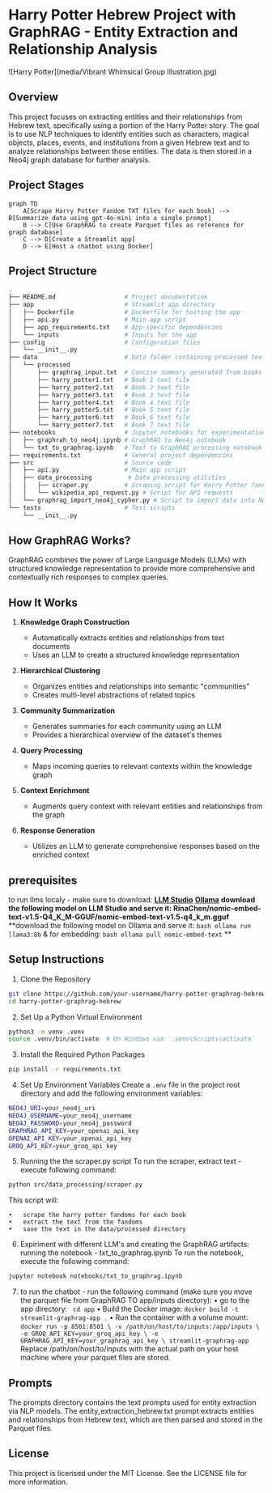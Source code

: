 # Harry Potter Hebrew Project with GraphRAG - Entity Extraction and Relationship Analysis

![Harry Potter](media/Vibrant Whimsical Group Illustration.jpg)

## Overview

This project focuses on extracting entities and their relationships from Hebrew text, specifically using a portion of the Harry Potter story. The goal is to use NLP techniques to identify entities such as characters, magical objects, places, events, and institutions from a given Hebrew text and to analyze relationships between those entities. The data is then stored in a Neo4j graph database for further analysis.

## Project Stages
```mermaid
graph TD
    A[Scrape Harry Potter Fandom TXT files for each book] --> B[Summarize data using gpt-4o-mini into a single prompt]
    B --> C[Use GraphRAG to create Parquet files as reference for graph database]
    C --> D[Create a Streamlit app]
    D --> E[Host a chatbot using Docker]
```
## Project Structure

```bash
.
├── README.md                   # Project documentation
├── app                         # Streamlit app directory
│   ├── Dockerfile              # Dockerfile for hosting the app
│   ├── api.py                  # Main app script
│   ├── app_requirements.txt    # App-specific dependencies
│   └── inputs                  # Inputs for the app
├── config                      # Configuration files
│   └── __init__.py             
├── data                        # Data folder containing processed text files
│   └── processed
│       ├── graphrag_input.txt  # Concise summary generated from books
│       ├── harry_potter1.txt   # Book 1 text file
│       ├── harry_potter2.txt   # Book 2 text file
│       ├── harry_potter3.txt   # Book 3 text file
│       ├── harry_potter4.txt   # Book 4 text file
│       ├── harry_potter5.txt   # Book 5 text file
│       ├── harry_potter6.txt   # Book 6 text file
│       └── harry_potter7.txt   # Book 7 text file
├── notebooks                   # Jupyter notebooks for experimentation
│   ├── graphrah_to_neo4j.ipynb # GraphRAG to Neo4j notebook
│   └── txt_to_graphrag.ipynb   # Text to GraphRAG processing notebook
├── requirements.txt            # General project dependencies
├── src                         # Source code
│   ├── api.py                  # Main app script
│   ├── data_processing          # Data processing utilities
│   │   ├── scraper.py          # Scraping script for Harry Potter fandom
│   │   └── wikipedia_api_request.py # Script for API requests
│   └── graphrag_import_neo4j_cypher.py # Script to import data into Neo4j
└── tests                       # Test scripts
    └── __init__.py
```

## How GraphRAG Works?
GraphRAG combines the power of Large Language Models (LLMs) with structured knowledge representation to provide more comprehensive and contextually rich responses to complex queries.

## How It Works

1. **Knowledge Graph Construction**
   - Automatically extracts entities and relationships from text documents
   - Uses an LLM to create a structured knowledge representation

2. **Hierarchical Clustering**
   - Organizes entities and relationships into semantic "communities"
   - Creates multi-level abstractions of related topics

3. **Community Summarization**
   - Generates summaries for each community using an LLM
   - Provides a hierarchical overview of the dataset's themes

4. **Query Processing**
   - Maps incoming queries to relevant contexts within the knowledge graph

5. **Context Enrichment**
   - Augments query context with relevant entities and relationships from the graph

6. **Response Generation**
   - Utilizes an LLM to generate comprehensive responses based on the enriched context

## prerequisites
to run llms localy - make sure to download:
**[LLM Studio](https://lmstudio.ai/)**
**[Ollama](https://ollama.com/)**
**download the following model on LLM Studio and serve it: RinaChen/nomic-embed-text-v1.5-Q4_K_M-GGUF/nomic-embed-text-v1.5-q4_k_m.gguf**
**download the following model on Ollama and serve it: ```bash ollama run llama3:8b``` & for embedding: ```bash ollama pull nomic-embed-text```  **

## Setup Instructions
1. Clone the Repository
```bash
git clone https://github.com/your-username/harry-potter-graphrag-hebrew.git
cd harry-potter-graphrag-hebrew
```
2. Set Up a Python Virtual Environment
```bash
python3 -m venv .venv
source .venv/bin/activate  # On Windows use `.venv\Scripts\activate`
```
3. Install the Required Python Packages
```bash
pip install -r requirements.txt
```
4. Set Up Environment Variables
Create a `.env` file in the project root directory and add the following environment variables:
```bash
NEO4J_URI=your_neo4j_uri
NEO4J_USERNAME=your_neo4j_username
NEO4J_PASSWORD=your_neo4j_password
GRAPHRAG_API_KEY=your_openai_api_key
OPENAI_API_KEY=your_openai_api_key
GROQ_API_KEY=your_groq_api_key
```
5. Running the the scraper.py script
To run the scraper, extract text - execute following command:
```bash
python src/data_processing/scraper.py
```

This script will:

	•	scrape the harry potter fandoms for each book
    •	extract the text from the fandoms
    •	save the text in the data/processed directory

6. Expiriment with different LLM's and creating the GraphRAG artifacts: running the notebook - txt_to_graphrag.ipynb
To run the notebook, execute the following command:
```bash
jupyter notebook notebooks/txt_to_graphrag.ipynb
```
7. to run the chatbot - run the following command (make sure you move the parquet file from GraphRAG TO app/inputs directory):
   • go to the app directory:
      ``` cd app```
    • Build the Docker image:
     ```docker build -t streamlit-graphrag-app .```
    • Run the container with a volume mount:
        ```docker run -p 8501:8501 \
  -v /path/on/host/to/inputs:/app/inputs \
  -e GROQ_API_KEY=your_groq_api_key \
  -e GRAPHRAG_API_KEY=your_graphrag_api_key \
  streamlit-graphrag-app```   
   Replace /path/on/host/to/inputs with the actual path on your host machine where your parquet files are stored.


## Prompts
The prompts directory contains the text prompts used for entity extraction via NLP models. The entity_extraction_hebrew.txt prompt extracts entities and relationships from Hebrew text, which are then parsed and stored in the Parquet files.

## License
This project is licensed under the MIT License. See the LICENSE file for more information.

